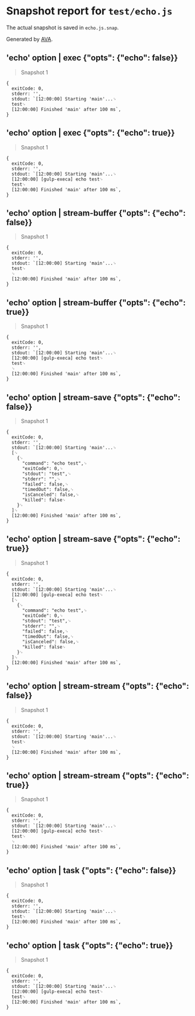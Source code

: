 # Snapshot report for `test/echo.js`

The actual snapshot is saved in `echo.js.snap`.

Generated by [AVA](https://avajs.dev).

## 'echo' option | exec {"opts": {"echo": false}}

> Snapshot 1

    {
      exitCode: 0,
      stderr: '',
      stdout: `[12:00:00] Starting 'main'...␊
      test␊
      [12:00:00] Finished 'main' after 100 ms`,
    }

## 'echo' option | exec {"opts": {"echo": true}}

> Snapshot 1

    {
      exitCode: 0,
      stderr: '',
      stdout: `[12:00:00] Starting 'main'...␊
      [12:00:00] [gulp-execa] echo test␊
      test␊
      [12:00:00] Finished 'main' after 100 ms`,
    }

## 'echo' option | stream-buffer {"opts": {"echo": false}}

> Snapshot 1

    {
      exitCode: 0,
      stderr: '',
      stdout: `[12:00:00] Starting 'main'...␊
      test␊
      ␊
      [12:00:00] Finished 'main' after 100 ms`,
    }

## 'echo' option | stream-buffer {"opts": {"echo": true}}

> Snapshot 1

    {
      exitCode: 0,
      stderr: '',
      stdout: `[12:00:00] Starting 'main'...␊
      [12:00:00] [gulp-execa] echo test␊
      test␊
      ␊
      [12:00:00] Finished 'main' after 100 ms`,
    }

## 'echo' option | stream-save {"opts": {"echo": false}}

> Snapshot 1

    {
      exitCode: 0,
      stderr: '',
      stdout: `[12:00:00] Starting 'main'...␊
      [␊
        {␊
          "command": "echo test",␊
          "exitCode": 0,␊
          "stdout": "test",␊
          "stderr": "",␊
          "failed": false,␊
          "timedOut": false,␊
          "isCanceled": false,␊
          "killed": false␊
        }␊
      ]␊
      [12:00:00] Finished 'main' after 100 ms`,
    }

## 'echo' option | stream-save {"opts": {"echo": true}}

> Snapshot 1

    {
      exitCode: 0,
      stderr: '',
      stdout: `[12:00:00] Starting 'main'...␊
      [12:00:00] [gulp-execa] echo test␊
      [␊
        {␊
          "command": "echo test",␊
          "exitCode": 0,␊
          "stdout": "test",␊
          "stderr": "",␊
          "failed": false,␊
          "timedOut": false,␊
          "isCanceled": false,␊
          "killed": false␊
        }␊
      ]␊
      [12:00:00] Finished 'main' after 100 ms`,
    }

## 'echo' option | stream-stream {"opts": {"echo": false}}

> Snapshot 1

    {
      exitCode: 0,
      stderr: '',
      stdout: `[12:00:00] Starting 'main'...␊
      test␊
      ␊
      [12:00:00] Finished 'main' after 100 ms`,
    }

## 'echo' option | stream-stream {"opts": {"echo": true}}

> Snapshot 1

    {
      exitCode: 0,
      stderr: '',
      stdout: `[12:00:00] Starting 'main'...␊
      [12:00:00] [gulp-execa] echo test␊
      test␊
      ␊
      [12:00:00] Finished 'main' after 100 ms`,
    }

## 'echo' option | task {"opts": {"echo": false}}

> Snapshot 1

    {
      exitCode: 0,
      stderr: '',
      stdout: `[12:00:00] Starting 'main'...␊
      test␊
      [12:00:00] Finished 'main' after 100 ms`,
    }

## 'echo' option | task {"opts": {"echo": true}}

> Snapshot 1

    {
      exitCode: 0,
      stderr: '',
      stdout: `[12:00:00] Starting 'main'...␊
      [12:00:00] [gulp-execa] echo test␊
      test␊
      [12:00:00] Finished 'main' after 100 ms`,
    }
